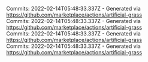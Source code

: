 Commits: 2022-02-14T05:48:33.337Z - Generated via https://github.com/marketplace/actions/artificial-grass
<br>
Commits: 2022-02-14T05:48:33.337Z - Generated via https://github.com/marketplace/actions/artificial-grass
<br>
Commits: 2022-02-14T05:48:33.337Z - Generated via https://github.com/marketplace/actions/artificial-grass
<br>
Commits: 2022-02-14T05:48:33.337Z - Generated via https://github.com/marketplace/actions/artificial-grass
<br>
